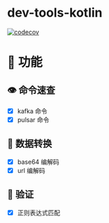 # dev-tools-kotlin
[![codecov](https://codecov.io/gh/paashzj/dev-tools-kotlin/branch/main/graph/badge.svg?token=155QKNN7MQ)](https://codecov.io/gh/paashzj/dev-tools-kotlin)
<br/>
# 🚀 功能
## 👁️ 命令速查
- [x] kafka 命令
- [x] pulsar 命令
## 🔄 数据转换
- [x] base64 编解码
- [x] url 编解码
## 🧐 验证
- [x] 正则表达式匹配
